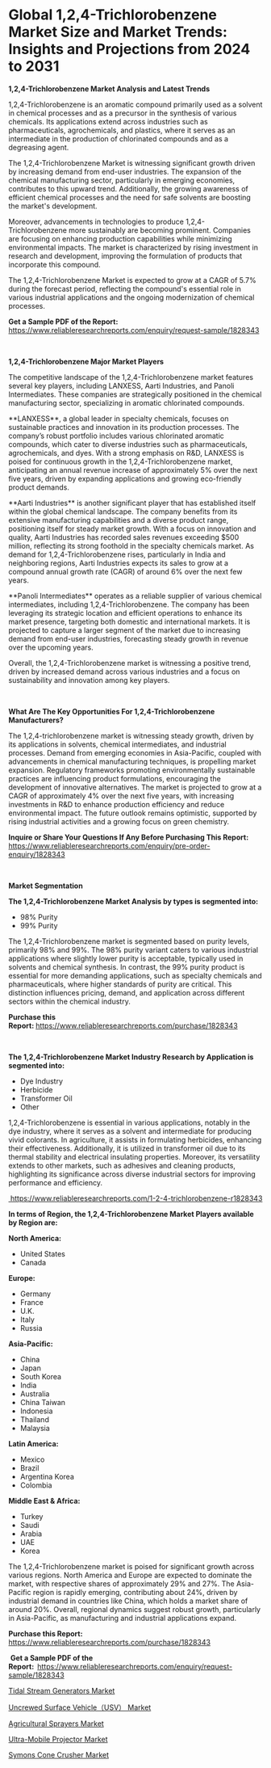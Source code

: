 <p><h1>Global 1,2,4-Trichlorobenzene Market Size and Market Trends: Insights and Projections from 2024 to 2031</h1></p><p><strong>1,2,4-Trichlorobenzene Market Analysis and Latest Trends</strong></p>
<p><p>1,2,4-Trichlorobenzene is an aromatic compound primarily used as a solvent in chemical processes and as a precursor in the synthesis of various chemicals. Its applications extend across industries such as pharmaceuticals, agrochemicals, and plastics, where it serves as an intermediate in the production of chlorinated compounds and as a degreasing agent.</p><p>The 1,2,4-Trichlorobenzene Market is witnessing significant growth driven by increasing demand from end-user industries. The expansion of the chemical manufacturing sector, particularly in emerging economies, contributes to this upward trend. Additionally, the growing awareness of efficient chemical processes and the need for safe solvents are boosting the market's development.</p><p>Moreover, advancements in technologies to produce 1,2,4-Trichlorobenzene more sustainably are becoming prominent. Companies are focusing on enhancing production capabilities while minimizing environmental impacts. The market is characterized by rising investment in research and development, improving the formulation of products that incorporate this compound. </p><p>The 1,2,4-Trichlorobenzene Market is expected to grow at a CAGR of 5.7% during the forecast period, reflecting the compound's essential role in various industrial applications and the ongoing modernization of chemical processes.</p></p>
<p><strong>Get a Sample PDF of the Report:&nbsp;</strong> <a href="https://www.reliableresearchreports.com/enquiry/request-sample/1828343?utm_campaign=113&utm_medium=2&utm_source=Github&utm_content=ia&utm_term=15102024&utm_id=124-trichlorobenzene">https://www.reliableresearchreports.com/enquiry/request-sample/1828343</a></p>
<p>&nbsp;</p>
<p><strong>1,2,4-Trichlorobenzene Major Market Players</strong></p>
<p><p>The competitive landscape of the 1,2,4-Trichlorobenzene market features several key players, including LANXESS, Aarti Industries, and Panoli Intermediates. These companies are strategically positioned in the chemical manufacturing sector, specializing in aromatic chlorinated compounds.</p><p>**LANXESS**, a global leader in specialty chemicals, focuses on sustainable practices and innovation in its production processes. The company’s robust portfolio includes various chlorinated aromatic compounds, which cater to diverse industries such as pharmaceuticals, agrochemicals, and dyes. With a strong emphasis on R&D, LANXESS is poised for continuous growth in the 1,2,4-Trichlorobenzene market, anticipating an annual revenue increase of approximately 5% over the next five years, driven by expanding applications and growing eco-friendly product demands.</p><p>**Aarti Industries** is another significant player that has established itself within the global chemical landscape. The company benefits from its extensive manufacturing capabilities and a diverse product range, positioning itself for steady market growth. With a focus on innovation and quality, Aarti Industries has recorded sales revenues exceeding $500 million, reflecting its strong foothold in the specialty chemicals market. As demand for 1,2,4-Trichlorobenzene rises, particularly in India and neighboring regions, Aarti Industries expects its sales to grow at a compound annual growth rate (CAGR) of around 6% over the next few years.</p><p>**Panoli Intermediates** operates as a reliable supplier of various chemical intermediates, including 1,2,4-Trichlorobenzene. The company has been leveraging its strategic location and efficient operations to enhance its market presence, targeting both domestic and international markets. It is projected to capture a larger segment of the market due to increasing demand from end-user industries, forecasting steady growth in revenue over the upcoming years.</p><p>Overall, the 1,2,4-Trichlorobenzene market is witnessing a positive trend, driven by increased demand across various industries and a focus on sustainability and innovation among key players.</p></p>
<p>&nbsp;</p>
<p><strong>What Are The Key Opportunities For 1,2,4-Trichlorobenzene Manufacturers?</strong></p>
<p><p>The 1,2,4-trichlorobenzene market is witnessing steady growth, driven by its applications in solvents, chemical intermediates, and industrial processes. Demand from emerging economies in Asia-Pacific, coupled with advancements in chemical manufacturing techniques, is propelling market expansion. Regulatory frameworks promoting environmentally sustainable practices are influencing product formulations, encouraging the development of innovative alternatives. The market is projected to grow at a CAGR of approximately 4% over the next five years, with increasing investments in R&D to enhance production efficiency and reduce environmental impact. The future outlook remains optimistic, supported by rising industrial activities and a growing focus on green chemistry.</p></p>
<p><strong>Inquire or Share Your Questions If Any Before Purchasing This Report:</strong> <a href="https://www.reliableresearchreports.com/enquiry/pre-order-enquiry/1828343?utm_campaign=113&utm_medium=2&utm_source=Github&utm_content=ia&utm_term=15102024&utm_id=124-trichlorobenzene">https://www.reliableresearchreports.com/enquiry/pre-order-enquiry/1828343</a></p>
<p>&nbsp;</p>
<p><strong>Market Segmentation</strong></p>
<p><strong>The 1,2,4-Trichlorobenzene Market Analysis by types is segmented into:</strong></p>
<p><ul><li>98% Purity</li><li>99% Purity</li></ul></p>
<p><p>The 1,2,4-Trichlorobenzene market is segmented based on purity levels, primarily 98% and 99%. The 98% purity variant caters to various industrial applications where slightly lower purity is acceptable, typically used in solvents and chemical synthesis. In contrast, the 99% purity product is essential for more demanding applications, such as specialty chemicals and pharmaceuticals, where higher standards of purity are critical. This distinction influences pricing, demand, and application across different sectors within the chemical industry.</p></p>
<p><strong>Purchase this Report:&nbsp;</strong><a href="https://www.reliableresearchreports.com/purchase/1828343?utm_campaign=113&utm_medium=2&utm_source=Github&utm_content=ia&utm_term=15102024&utm_id=124-trichlorobenzene">https://www.reliableresearchreports.com/purchase/1828343</a></p>
<p>&nbsp;</p>
<p><strong>The 1,2,4-Trichlorobenzene Market Industry Research by Application is segmented into:</strong></p>
<p><ul><li>Dye Industry</li><li>Herbicide</li><li>Transformer Oil</li><li>Other</li></ul></p>
<p><p>1,2,4-Trichlorobenzene is essential in various applications, notably in the dye industry, where it serves as a solvent and intermediate for producing vivid colorants. In agriculture, it assists in formulating herbicides, enhancing their effectiveness. Additionally, it is utilized in transformer oil due to its thermal stability and electrical insulating properties. Moreover, its versatility extends to other markets, such as adhesives and cleaning products, highlighting its significance across diverse industrial sectors for improving performance and efficiency.</p></p>
<p><a href="https://www.reliableresearchreports.com/1-2-4-trichlorobenzene-r1828343?utm_campaign=113&utm_medium=2&utm_source=Github&utm_content=ia&utm_term=15102024&utm_id=124-trichlorobenzene">&nbsp;https://www.reliableresearchreports.com/1-2-4-trichlorobenzene-r1828343</a></p>
<p><strong>In terms of Region, the 1,2,4-Trichlorobenzene Market Players available by Region are:</strong></p>
<p>
    <p> <strong> North America: </strong>
        <ul>
            <li>United States</li>
            <li>Canada</li>
        </ul>
        </p> 
    <p> <strong> Europe: </strong>
        <ul>
            <li>Germany</li>
            <li>France</li>
            <li>U.K.</li>
            <li>Italy</li>
            <li>Russia</li>
        </ul>
        </p> 
    <p> <strong> Asia-Pacific: </strong>
        <ul>
            <li>China</li>
            <li>Japan</li>
            <li>South Korea</li>
            <li>India</li>
            <li>Australia</li>
            <li>China Taiwan</li>
            <li>Indonesia</li>
            <li>Thailand</li>
            <li>Malaysia</li>
        </ul>
        </p> 
    <p> <strong> Latin America: </strong>
        <ul>
            <li>Mexico</li>
            <li>Brazil</li>
            <li>Argentina Korea</li>
            <li>Colombia</li>
        </ul>
        </p> 
    <p> <strong> Middle East & Africa: </strong>
        <ul>
            <li>Turkey</li>
            <li>Saudi</li>
            <li>Arabia</li>
            <li>UAE</li>
            <li>Korea</li>
        </ul>
    </p>
    </p>
<p><p>The 1,2,4-Trichlorobenzene market is poised for significant growth across various regions. North America and Europe are expected to dominate the market, with respective shares of approximately 29% and 27%. The Asia-Pacific region is rapidly emerging, contributing about 24%, driven by industrial demand in countries like China, which holds a market share of around 20%. Overall, regional dynamics suggest robust growth, particularly in Asia-Pacific, as manufacturing and industrial applications expand.</p></p>
<p><strong>Purchase this Report: </strong><a href="https://www.reliableresearchreports.com/purchase/1828343?utm_campaign=113&utm_medium=2&utm_source=Github&utm_content=ia&utm_term=15102024&utm_id=124-trichlorobenzene">https://www.reliableresearchreports.com/purchase/1828343</a></p>
<p>&nbsp;<strong>Get a Sample PDF of the Report:&nbsp;&nbsp;</strong><a href="https://www.reliableresearchreports.com/enquiry/request-sample/1828343?utm_campaign=113&utm_medium=2&utm_source=Github&utm_content=ia&utm_term=15102024&utm_id=124-trichlorobenzene">https://www.reliableresearchreports.com/enquiry/request-sample/1828343</a></p>
<p><strong></strong></p>
<p><p><a href="https://issuu.com/reportprime-2/docs/tidal-stream-generators-market-size_2813e5af1b9ba3?utm_campaign=113&utm_medium=2&utm_source=Github&utm_content=ia&utm_term=15102024&utm_id=124-trichlorobenzene">Tidal Stream Generators Market</a></p><p><a href="https://github.com/LilianFaulkner65/Market-Research-Report-List-1/blob/main/uncrewed-surface-vehicleusv-market.md?utm_campaign=113&utm_medium=2&utm_source=Github&utm_content=ia&utm_term=15102024&utm_id=124-trichlorobenzene">Uncrewed Surface Vehicle（USV） Market</a></p><p><a href="https://www.linkedin.com/pulse/market-insights-global-agricultural-sprayers-forecast-innovation-7crye?utm_campaign=113&utm_medium=2&utm_source=Github&utm_content=ia&utm_term=15102024&utm_id=124-trichlorobenzene">Agricultural Sprayers Market</a></p><p><a href="https://github.com/RuthLucas64/Market-Research-Report-List-1/blob/main/ultra-mobile-projector-market.md?utm_campaign=113&utm_medium=2&utm_source=Github&utm_content=ia&utm_term=15102024&utm_id=124-trichlorobenzene">Ultra-Mobile Projector Market</a></p><p><a href="https://issuu.com/reportprime-2/docs/symons-cone-crusher-market-size-203_4c7b416eac40b6?utm_campaign=113&utm_medium=2&utm_source=Github&utm_content=ia&utm_term=15102024&utm_id=124-trichlorobenzene">Symons Cone Crusher Market</a></p></p>